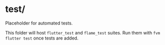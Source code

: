# test/

Placeholder for automated tests.

This folder will host `flutter_test` and `flame_test` suites. Run them with
`fvm flutter test` once tests are added.
